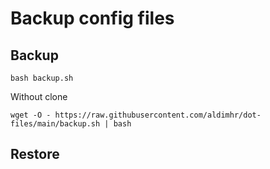 # Backup config files

## Backup

```
bash backup.sh
```

Without clone

```
wget -O - https://raw.githubusercontent.com/aldimhr/dot-files/main/backup.sh | bash
```

## Restore

